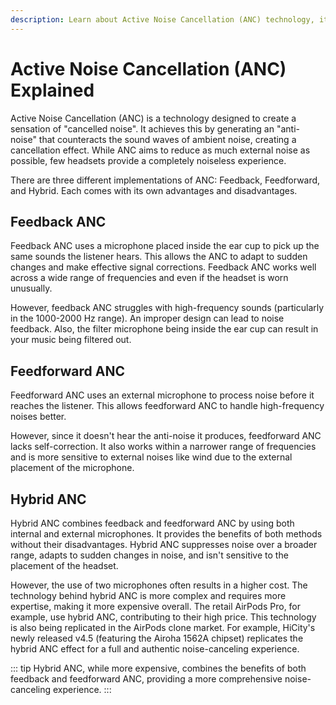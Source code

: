 ```yaml
---
description: Learn about Active Noise Cancellation (ANC) technology, its different implementations (Feedback, Feedforward, and Hybrid), and how it's used in AirPods and their replicas.
---
```


# Active Noise Cancellation (ANC) Explained

Active Noise Cancellation (ANC) is a technology designed to create a sensation of "cancelled noise". It achieves this by generating an "anti-noise" that counteracts the sound waves of ambient noise, creating a cancellation effect. While ANC aims to reduce as much external noise as possible, few headsets provide a completely noiseless experience.

There are three different implementations of ANC: Feedback, Feedforward, and Hybrid. Each comes with its own advantages and disadvantages.

## Feedback ANC

Feedback ANC uses a microphone placed inside the ear cup to pick up the same sounds the listener hears. This allows the ANC to adapt to sudden changes and make effective signal corrections. Feedback ANC works well across a wide range of frequencies and even if the headset is worn unusually.

However, feedback ANC struggles with high-frequency sounds (particularly in the 1000-2000 Hz range). An improper design can lead to noise feedback. Also, the filter microphone being inside the ear cup can result in your music being filtered out.

## Feedforward ANC

Feedforward ANC uses an external microphone to process noise before it reaches the listener. This allows feedforward ANC to handle high-frequency noises better.

However, since it doesn't hear the anti-noise it produces, feedforward ANC lacks self-correction. It also works within a narrower range of frequencies and is more sensitive to external noises like wind due to the external placement of the microphone.

## Hybrid ANC

Hybrid ANC combines feedback and feedforward ANC by using both internal and external microphones. It provides the benefits of both methods without their disadvantages. Hybrid ANC suppresses noise over a broader range, adapts to sudden changes in noise, and isn't sensitive to the placement of the headset.

However, the use of two microphones often results in a higher cost. The technology behind hybrid ANC is more complex and requires more expertise, making it more expensive overall. The retail AirPods Pro, for example, use hybrid ANC, contributing to their high price. This technology is also being replicated in the AirPods clone market. For example, HiCity's newly released v4.5 (featuring the Airoha 1562A chipset) replicates the hybrid ANC effect for a full and authentic noise-canceling experience.

::: tip
Hybrid ANC, while more expensive, combines the benefits of both feedback and feedforward ANC, providing a more comprehensive noise-canceling experience.
:::